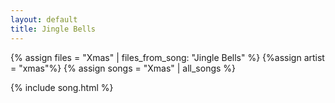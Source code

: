 ```yaml
---
layout: default
title: Jingle Bells
---
```


{% assign files = "Xmas" | files_from_song: "Jingle Bells" %}
{%assign artist = "xmas"%}
{% assign songs = "Xmas" | all_songs %}

 
{% include song.html %}